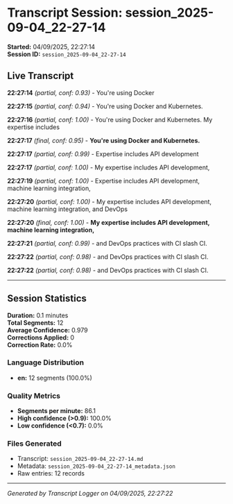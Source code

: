 # Transcript Session: session_2025-09-04_22-27-14

**Started:** 04/09/2025, 22:27:14  
**Session ID:** `session_2025-09-04_22-27-14`

## Live Transcript

**22:27:14** *(partial, conf: 0.93)* - You're using Docker

**22:27:15** *(partial, conf: 0.94)* - You're using Docker and Kubernetes.

**22:27:16** *(partial, conf: 1.00)* - You're using Docker and Kubernetes. My expertise includes

**22:27:17** *(final, conf: 0.95)* - **You're using Docker and Kubernetes.**

**22:27:17** *(partial, conf: 0.99)* - Expertise includes API development

**22:27:17** *(partial, conf: 1.00)* - My expertise includes API development,

**22:27:19** *(partial, conf: 1.00)* - Expertise includes API development, machine learning integration,

**22:27:20** *(partial, conf: 1.00)* - My expertise includes API development, machine learning integration, and DevOps

**22:27:20** *(final, conf: 1.00)* - **My expertise includes API development, machine learning integration,**

**22:27:21** *(partial, conf: 0.99)* - and DevOps practices with CI slash CI.

**22:27:22** *(partial, conf: 0.98)* - and DevOps practices with CI slash CI.

**22:27:22** *(partial, conf: 0.98)* - and DevOps practices with CI slash CI.



---

## Session Statistics

**Duration:** 0.1 minutes  
**Total Segments:** 12  
**Average Confidence:** 0.979  
**Corrections Applied:** 0  
**Correction Rate:** 0.0%

### Language Distribution
- **en:** 12 segments (100.0%)

### Quality Metrics
- **Segments per minute:** 86.1
- **High confidence (>0.9):** 100.0%
- **Low confidence (<0.7):** 0.0%

### Files Generated
- Transcript: `session_2025-09-04_22-27-14.md`
- Metadata: `session_2025-09-04_22-27-14_metadata.json`
- Raw entries: 12 records

---
*Generated by Transcript Logger on 04/09/2025, 22:27:22*
